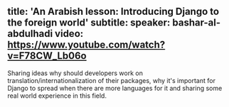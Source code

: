title: 'An Arabish lesson: Introducing Django to the foreign world'
subtitle:
speaker: bashar-al-abdulhadi
video: https://www.youtube.com/watch?v=F78CW_Lb06o
---
Sharing ideas why should developers work on translation/internationalization of
their packages, why it's important for Django to spread when there are more
languages for it and sharing some real world experience in this field.
